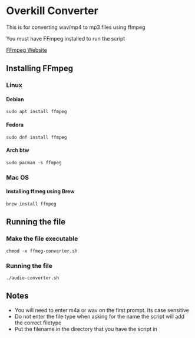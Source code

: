 # Overkill Converter

This is for converting wav/mp4 to mp3 files using ffmpeg

You must have FFmpeg installed to run the script

[FFmpeg Website](https://ffmpeg.org/)

## Installing FFmpeg

### Linux

#### Debian

```
sudo apt install ffmpeg
```

#### Fedora

```
sudo dnf install ffmpeg
```

#### Arch btw

```
sudo pacman -s ffmpeg
```

### Mac OS

#### Installing ffmeg using Brew

```
brew install ffmpeg
```

## Running the file

### Make the file executable

```
chmod -x ffmeg-converter.sh
```
### Running the file
```
./audio-converter.sh
```
## Notes
- You will need to enter m4a or wav on the first prompt. Its case sensitive
- Do not enter the file type when asking for the name the script will add the correct filetype
- Put the filename in the directory that you have the script in
